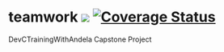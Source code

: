 # teamwork <img src="https://travis-ci.com/Simeon979/teamwork.svg?branch=develop" /> [![Coverage Status](https://coveralls.io/repos/github/Simeon979/teamwork/badge.svg?branch=master)](https://coveralls.io/github/Simeon979/teamwork?branch=master)
DevCTrainingWithAndela Capstone Project
